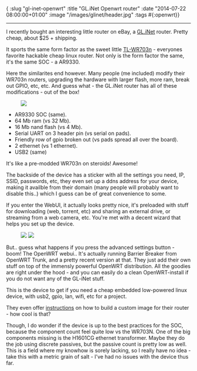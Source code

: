 { :slug "gl-inet-openwrt"
:title "GL.iNet Openwrt router"
:date "2014-07-22 08:00:00+01:00"
:image "/images/glinet/header.jpg"
:tags #{:openwrt}}

------

I recently bought an interesting little router on eBay, a
[GL.iNet](http://www.ebay.com/itm/Portable-Smart-Router-GL-iNet-3G-OpenWrt-Mobile-App-control-16M-flash-/221462303933?pt=COMP_EN_Routers&hash=item33902e94bd)
router. Pretty cheap, about $25 + shipping.

It sports the same form factor as the sweet little
[TL-WR703n](http://wiki.openwrt.org/toh/tp-link/tl-wr703n) - everyones favorite
hackable cheap linux router. Not only is the form factor the same, it's the same
SOC - a AR9330.

Here the similarites end however. Many people (me included) modify their WR703n
routers, upgrading the hardware with larger flash, more ram, break out GPIO,
etc, etc. And guess what - the GL.iNet router has all of these modifications -
out of the box!

<figure>
<a href="/images/glinet/board.png"><img src="/images/glinet/board.png"></a>
</figure>

* AR9330 SOC (same).
* 64 Mb ram (vs 32 Mb).
* 16 Mb nand flash (vs 4 Mb).
* Serial UART on 3 header pin (vs serial on pads).
* Friendly row of gpio broken out (vs pads spread all over the board).
* 2 ethernet (vs 1 ethernet).
* USB2 (same)

It's like a pre-modded WR703n on steroids! Awesome!

The backside of the device has a sticker with all the settings you need, IP,
SSID, passwords, etc, they even set up a ddns address for your device, making it
availble from their domain (many people will probably want to disable this..)
which I guess can be of great convenience to some.

If you enter the WebUI, it actually looks pretty nice, it's preloaded with stuff
for downloading (web, torrent, etc) and sharing an external drive, or streaming
from a web camera, etc. You're met with a decent wizard that helps you set up
the device.

<figure class="half">
<a href="/images/glinet/glinet2.png"><img src="/images/glinet/glinet2.png"></a>
<a href="/images/glinet/glinet1.png"><img src="/images/glinet/glinet1.png"></a>
</figure>

But.. guess what happens if you press the advanced settings button - boom! The
OpenWRT webui.. It's actually running Barrier Breaker from OpenWRT Trunk, and a
pretty recent version at that. They just add their own stuff on top of the
immensly powerful OpenWRT distribution. All the goodies are right under the hood - and you can easily do a clean OpenWRT-install if you do not want any of the GL-iNet stuff.

This is the device to get if you need a cheap embedded low-powered linux device,
with usb2, gpio, lan, wifi, etc for a project.

They even offer [instructions](http://www.gl-inet.com/w/?p=398&lang=en) on how to build a custom image for their router - how cool is that?

Though, I do wonder if the device is up to the best practices for the SOC,
because the component count feel quite low vs the WR703N. One of the big
components missing is the H1601CG ethernet transformer. Maybe they do the job
using discrete passives, but the passive count is pretty low as well. This
is a field where my knowhow is sorely lacking, so I really have no idea - take
this with a metric grain of salt - I've had no issues with the device thus far.
